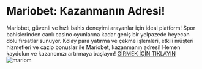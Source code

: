 # Mariobet: Kazanmanın Adresi!
Mariobet, güvenli ve hızlı bahis deneyimi arayanlar için ideal platform! Spor bahislerinden canlı casino oyunlarına kadar geniş bir yelpazede heyecan dolu fırsatlar sunuyor. Kolay para yatırma ve çekme işlemleri, etkili müşteri hizmetleri ve cazip bonuslar ile Mariobet, kazanmanın adresi! Hemen kaydolun ve kazancınızı artırmaya başlayın!
<a href="https://cutt.ly/nrxMsHC1"> GİRMEK İÇİN TIKLAYIN </a>
![mariom](https://github.com/user-attachments/assets/65925df9-682b-49a5-ab06-b3a0047ef67e)
